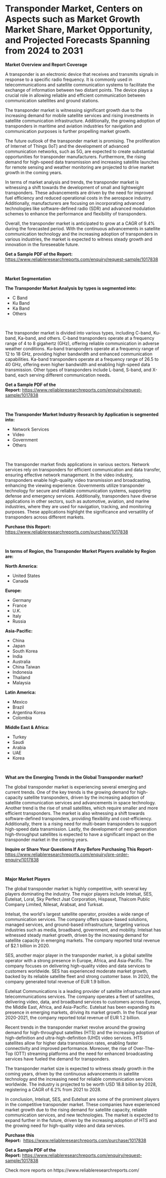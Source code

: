 <p><h1>Transponder Market, Centers on Aspects such as Market Growth Market Share, Market Opportunity, and Projected Forecasts Spanning from 2024 to 2031</h1></p><p><strong>Market Overview and Report Coverage</strong></p>
<p><p>A transponder is an electronic device that receives and transmits signals in response to a specific radio frequency. It is commonly used in telecommunications and satellite communication systems to facilitate the exchange of information between two distant points. The device plays a crucial role in allowing reliable and efficient communication between communication satellites and ground stations.</p><p>The transponder market is witnessing significant growth due to the increasing demand for mobile satellite services and rising investments in satellite communication infrastructure. Additionally, the growing adoption of transponders in maritime and aviation industries for navigation and communication purposes is further propelling market growth.</p><p>The future outlook of the transponder market is promising. The proliferation of Internet of Things (IoT) and the development of advanced communication networks, such as 5G, are expected to create substantial opportunities for transponder manufacturers. Furthermore, the rising demand for high-speed data transmission and increasing satellite launches for remote sensing and weather monitoring are projected to drive market growth in the coming years.</p><p>In terms of market analysis and trends, the transponder market is witnessing a shift towards the development of small and lightweight transponders. These advancements are driven by the need for improved fuel efficiency and reduced operational costs in the aerospace industry. Additionally, manufacturers are focusing on incorporating advanced technologies like software-defined radio (SDR) and advanced modulation schemes to enhance the performance and flexibility of transponders.</p><p>Overall, the transponder market is anticipated to grow at a CAGR of 9.4% during the forecasted period. With the continuous advancements in satellite communication technology and the increasing adoption of transponders in various industries, the market is expected to witness steady growth and innovation in the foreseeable future.</p></p>
<p><strong>Get a Sample PDF of the Report:</strong> <a href="https://www.reliableresearchreports.com/enquiry/request-sample/1017838">https://www.reliableresearchreports.com/enquiry/request-sample/1017838</a></p>
<p>&nbsp;</p>
<p><strong>Market Segmentation</strong></p>
<p><strong>The Transponder Market Analysis by types is segmented into:</strong></p>
<p><ul><li>C Band</li><li>Ku Band</li><li>Ka Band</li><li>Others</li></ul></p>
<p>&nbsp;</p>
<p><p>The transponder market is divided into various types, including C-band, Ku-band, Ka-band, and others. C-band transponders operate at a frequency range of 4 to 8 gigahertz (GHz), offering reliable communication in adverse weather conditions. Ku-band transponders operate at a frequency range of 12 to 18 GHz, providing higher bandwidth and enhanced communication capabilities. Ka-band transponders operate at a frequency range of 26.5 to 40 GHz, offering even higher bandwidth and enabling high-speed data transmission. Other types of transponders include L-band, S-band, and X-band, each serving different communication needs.</p></p>
<p><strong>Get a Sample PDF of the Report:</strong>&nbsp;<a href="https://www.reliableresearchreports.com/enquiry/request-sample/1017838">https://www.reliableresearchreports.com/enquiry/request-sample/1017838</a></p>
<p>&nbsp;</p>
<p><strong>The Transponder Market Industry Research by Application is segmented into:</strong></p>
<p><ul><li>Network Services</li><li>Video</li><li>Government</li><li>Others</li></ul></p>
<p>&nbsp;</p>
<p><p>The transponder market finds applications in various sectors. Network services rely on transponders for efficient communication and data transfer, ensuring effective network management. In the video industry, transponders enable high-quality video transmission and broadcasting, enhancing the viewing experience. Governments utilize transponder technology for secure and reliable communication systems, supporting defense and emergency services. Additionally, transponders have diverse applications in other sectors, such as automotive, aviation, and marine industries, where they are used for navigation, tracking, and monitoring purposes. These applications highlight the significance and versatility of transponders across different markets.</p></p>
<p><strong>Purchase this Report:</strong>&nbsp; <a href="https://www.reliableresearchreports.com/purchase/1017838">https://www.reliableresearchreports.com/purchase/1017838</a></p>
<p>&nbsp;</p>
<p><strong>In terms of Region, the Transponder Market Players available by Region are:</strong></p>
<p>
    <p> <strong> North America: </strong>
        <ul>
            <li>United States</li>
            <li>Canada</li>
        </ul>
        </p> 
    <p> <strong> Europe: </strong>
        <ul>
            <li>Germany</li>
            <li>France</li>
            <li>U.K.</li>
            <li>Italy</li>
            <li>Russia</li>
        </ul>
        </p> 
    <p> <strong> Asia-Pacific: </strong>
        <ul>
            <li>China</li>
            <li>Japan</li>
            <li>South Korea</li>
            <li>India</li>
            <li>Australia</li>
            <li>China Taiwan</li>
            <li>Indonesia</li>
            <li>Thailand</li>
            <li>Malaysia</li>
        </ul>
        </p> 
    <p> <strong> Latin America: </strong>
        <ul>
            <li>Mexico</li>
            <li>Brazil</li>
            <li>Argentina Korea</li>
            <li>Colombia</li>
        </ul>
        </p> 
    <p> <strong> Middle East & Africa: </strong>
        <ul>
            <li>Turkey</li>
            <li>Saudi</li>
            <li>Arabia</li>
            <li>UAE</li>
            <li>Korea</li>
        </ul>
    </p>
    </p>
<p>&nbsp;</p>
<p><strong>What are the Emerging Trends in the Global Transponder market?</strong></p>
<p><p>The global transponder market is experiencing several emerging and current trends. One of the key trends is the growing demand for high-capacity satellite transponders, driven by the increasing adoption of satellite communication services and advancements in space technology. Another trend is the rise of small satellites, which require smaller and more efficient transponders. The market is also witnessing a shift towards software-defined transponders, providing flexibility and cost-efficiency. Additionally, there is a rising need for multi-beam transponders to support high-speed data transmission. Lastly, the development of next-generation high-throughput satellites is expected to have a significant impact on the transponder market in the coming years.</p></p>
<p><strong>Inquire or Share Your Questions If Any Before Purchasing This Report</strong>- <a href="https://www.reliableresearchreports.com/enquiry/pre-order-enquiry/1017838">https://www.reliableresearchreports.com/enquiry/pre-order-enquiry/1017838</a></p>
<p>&nbsp;</p>
<p><strong>Major Market Players</strong></p>
<p><p>The global transponder market is highly competitive, with several key players dominating the industry. The major players include Intelsat, SES, Eutelsat, Loral, Sky Perfect Jsat Corporation, Hispasat, Thaicom Public Company Limited, Nilesat, Arabsat, and Turksat.</p><p>Intelsat, the world's largest satellite operator, provides a wide range of communication services. The company offers space-based solutions, managed services, and ground-based infrastructure, targeting various industries such as media, broadband, government, and mobility. Intelsat has witnessed steady market growth, driven by the increasing demand for satellite capacity in emerging markets. The company reported total revenue of $2.1 billion in 2020.</p><p>SES, another major player in the transponder market, is a global satellite operator with a strong presence in Europe, Africa, and Asia-Pacific. The company focuses on delivering high-quality video and data services to customers worldwide. SES has experienced moderate market growth, backed by its reliable satellite fleet and strong customer base. In 2020, the company generated total revenue of EUR 1.9 billion.</p><p>Eutelsat Communications is a leading provider of satellite infrastructure and telecommunications services. The company operates a fleet of satellites, delivering video, data, and broadband services to customers across Europe, the Middle East, Africa, and Asia-Pacific. Eutelsat has been expanding its presence in emerging markets, driving its market growth. In the fiscal year 2020-2021, the company reported total revenue of EUR 1.2 billion.</p><p>Recent trends in the transponder market revolve around the growing demand for high-throughput satellites (HTS) and the increasing adoption of high-definition and ultra-high-definition (UHD) video services. HTS satellites allow for higher data transmission rates, enabling faster connectivity and improved performance. Moreover, the rise of Over-The-Top (OTT) streaming platforms and the need for enhanced broadcasting services have fueled the demand for transponders.</p><p>The transponder market size is expected to witness steady growth in the coming years, driven by the continuous advancements in satellite technology and the increasing need for reliable communication services worldwide. The industry is projected to be worth USD 18.8 billion by 2028, registering a CAGR of 6.2% from 2021 to 2028.</p><p>In conclusion, Intelsat, SES, and Eutelsat are some of the prominent players in the competitive transponder market. These companies have experienced market growth due to the rising demand for satellite capacity, reliable communication services, and new technologies. The market is expected to expand further in the future, driven by the increasing adoption of HTS and the growing need for high-quality video and data services.</p></p>
<p><strong>Purchase this Report:</strong>&nbsp;&nbsp;<a href="https://www.reliableresearchreports.com/purchase/1017838">https://www.reliableresearchreports.com/purchase/1017838</a></p>
<p></p>
<p><strong>Get a Sample PDF of the Report:</strong>&nbsp;<a href="https://www.reliableresearchreports.com/enquiry/request-sample/1017838">https://www.reliableresearchreports.com/enquiry/request-sample/1017838</a></p>
<p>Check more reports on https://www.reliableresearchreports.com/</p>